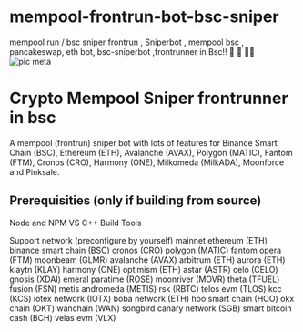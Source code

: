 # mempool-frontrun-bot-bsc-sniper
mempool run / bsc sniper frontrun , Sniperbot , mempool bsc , pancakeswap, eth bot, bsc-sniperbot ,frontrunner in Bsc!! 🚀 🚀 🚀🚀
![pic meta](https://user-images.githubusercontent.com/132803510/236659636-beb63de8-1eb6-45a9-a279-af5a0da67631.png)


# Crypto Mempool Sniper frontrunner in bsc 

A mempool (frontrun) sniper bot with lots of features for Binance Smart Chain (BSC), Ethereum (ETH), Avalanche (AVAX), Polygon (MATIC), Fantom (FTM), Cronos (CRO), Harmony (ONE), Milkomeda (MilkADA), Moonforce and Pinksale.

## Prerequisities (only if building from source)
Node and NPM
VS C++ Build Tools


Support network (preconfigure by yourself)
mainnet
ethereum (ETH)
binance smart chain (BSC)
cronos (CRO)
polygon (MATIC)
fantom opera (FTM)
moonbeam (GLMR)
avalanche (AVAX)
arbitrum (ETH)
aurora (ETH)
klaytn (KLAY)
harmony (ONE)
optimism (ETH)
astar (ASTR)
celo (CELO)
gnosis (XDAI)
emeral paratime (ROSE)
moonriver (MOVR)
theta (TFUEL)
fusion (FSN)
metis andromeda (METIS)
rsk (RBTC)
telos evm (TLOS)
kcc (KCS)
iotex network (IOTX)
boba network (ETH)
hoo smart chain (HOO)
okx chain (OKT)
wanchain (WAN)
songbird canary network (SGB)
smart bitcoin cash (BCH)
velas evm (VLX)
